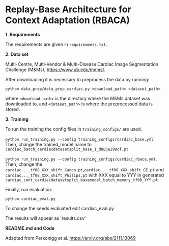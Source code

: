 # Replay-Base Architecture for Context Adaptation (RBACA)

**1. Requirements**

The requirements are given in `requirements.txt`.

**2. Data set**

Multi-Centre, Multi-Vendor & Multi-Disease Cardiac Image Segmentation Challenge (M&Ms), https://www.ub.edu/mnms/.

After downloading it is necessary to preprocess the data by running:

```python data_prep/data_prep_cardiac.py <download_path> <dataset_path>```

where `<download_path>` is the directory where the M&Ms dataset was downloaded to, and `<dataset_path>` is where the preprocessed data is stored.

**3. Training**

To run the training the config files in `training_configs/` are used. 

`python run_training.py --config training_configs/cardiac_base.yml`. Then, change the trained_model name to `cardiac_batch_cardiacdatasetsplit_base_1_d885e299cf.pt`

`python run_training.py --config training_configs/cardiac_rbaca.yml`. Then, change the `cardiac..._tf08_XXX_shift_Canon.pt`,`cardiac..._tf08_XXX_shift_GE.pt` and `cardiac..._tf08_XXX_shift_Philips.pt` with XXX equal to YYY in generated `cardiac_cont_cardiacdatasetsplit_basemodel_batch_memory_tf08_YYY.pt`

Finally, run evaluation:

`python cardiac_eval.py`

To change the seeds evaluated edit cardiac_eval.py

The results will appear as 'results.csv'

**README.md and Code**

Adapted from Perkonigg et al. https://arxiv.org/abs/2111.13069